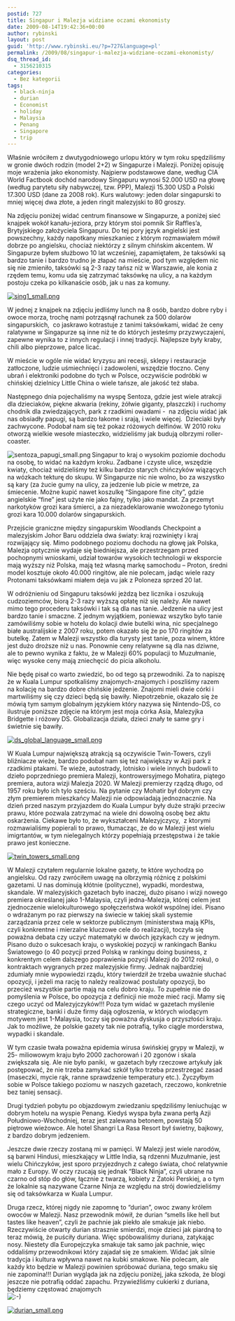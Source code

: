```yaml
---
postid: 727
title: Singapur i Malezja widziane oczami ekonomisty
date: 2009-08-14T19:42:36+00:00
author: rybinski
layout: post
guid: 'http://www.rybinski.eu/?p=727&language=pl'
permalink: /2009/08/singapur-i-malezja-widziane-oczami-ekonomisty/
dsq_thread_id:
  - 3156210315
categories:
  - Bez kategorii
tags:
  - black-ninja
  - durian
  - Economist
  - holiday
  - Malaysia
  - Penang
  - Singapore
  - trip
---
```

Właśnie wróciłem z dwutygodniowego urlopu który w tym roku spędziliśmy w gronie dwóch rodzin (model 2+2) w Singapurze i Malezji. Poniżej opisuję moje wrażenia jako ekonomisty. Najpierw podstawowe dane, według CIA World Factbook dochód narodowy Singapuru wynosi 52.000 USD na głowę (według parytetu siły nabywczej, tzw. PPP), Malezji 15.300 USD a Polski 17.300 USD (dane za 2008 rok). Kurs walutowy: jeden dolar singapurski to mniej więcej dwa złote, a jeden ringit malezyjski to 80 groszy.

Na zdjęciu poniżej widać centrum finansowe w Singapurze, a poniżej sieć knajpek wokół kanału-jeziora, przy którym stoi pomnik Sir Raffles’a, Brytyjskiego założyciela Singapuru. Do tej pory język angielski jest powszechny, każdy napotkany mieszkaniec z którym rozmawiałem mówił dobrze po angielsku, chociaż niektórzy z silnym chińskim akcentem. W Singapurze byłem służbowo 10 lat wcześniej, zapamiętałem, że taksówki są bardzo tanie i bardzo trudno je złapać na mieście, pod tym względem nic się nie zmieniło, taksówki są 2-3 razy tańsz niż w Warszawie, ale konia z rzędem temu, komu uda się zatrzymać taksówkę na ulicy, a na każdym postoju czeka po kilkanaście osób, jak u nas za komuny. 

[![sing1_small.png](/uploads/sing1_small.thumbnail.png)](/uploads/sing1_small.png "sing1_small.png")

<!--more-->

W jednej z knajpek na zdjęciu jedliśmy lunch na 8 osób, bardzo dobre ryby i owoce morza, trochę nami potrząsnął rachunek za 500 dolarów singapurskich,  co jaskrawo kotrastuje z tanimi taksówkami, widać że ceny ralatywne w Singapurze są inne niż te do których jesteśmy przyzwyczajeni, zapewne wynika to z innych regulacji i innej tradycji. Najlepsze były kraby, chili albo pieprzowe, palce licać.

W mieście w ogóle nie widać kryzysu ani recesji, sklepy i restauracje zatłoczone, ludzie uśmiechnięci i zadowoleni, wszędzie tłoczno. Ceny ubrań i elektroniki podobne do tych w Polsce, oczywiście podróbki w chińskiej dzielnicy Little China o wiele tańsze, ale jakość też słaba.

Następnego dnia pojechaliśmy na wyspę Sentoza, gdzie jest wiele atrakcji dla dzieciaków, piękne akwaria (rekiny, żółwie giganty, płaszczki) i ruchomy chodnik dla zwiedzających, park z rzadkimi owadami -  na zdjęciu widać jak nas obsiadły papugi, są bardzo łakome i srają, i wiele więcej.  Dzieciaki były zachwycone. Podobał nam się też pokaz różowych delfinów. W 2010 roku otworzą wielkie wesołe miasteczko, widzieliśmy jak budują olbrzymi roller-coaster. 

[<img align="left" alt="sentoza_papugi_small.png" src="/uploads/sentoza_papugi_small.png" />](/uploads/sentoza_papugi_small.png "sentoza_papugi_small.png")

Singapur to kraj o wysokim poziomie dochodu na osobę, to widać na każdym kroku. Zadbane i czyste ulice, wszędzie kwiaty, chociaż widzieliśmy też kilku bardzo starych chińczyków wiązących na wózkach tekturę do skupu. W Singapurze nic nie wolno, bo za wszystko są kary (za żucie gumy na ulicy, za jedzenie lub picie w metrze, za śmiecenie. Możne kupić nawet koszulkę “Singapore fine city”, gdzie angielskie “fine” jest użyte nie jako fajny, tylko jako mandat. Za przemyt narkotyków grozi kara śmierci, a za niezadeklarowanie wwożonego tytoniu grozi kara 10.000 dolarów singapurskich. 

Przejście graniczne między singapurskim Woodlands Checkpoint a malezyjskim Johor Baru oddziela dwa światy: kraj rozwinięty i kraj rozwijający się. Mimo podobnego poziomu dochodu na głowę jak Polska, Malezja optycznie wydaje się biedniejsza, ale przestrzegam przed pochopnymi wnioskami, udział towarów wysokich technologii w eksporcie mają wyższy niż Polska, mają też własną markę samochodu – Proton, średni model kosztuje około 40.000 ringitów, ale nie polecam, jadąc wiele razy Protonami taksówkami miałem deja vu jak z Poloneza sprzed 20 lat.

W odróżnieniu od Singapuru taksówki jeżdzą bez licznika i oszukują cudzoziemców, biorą 2-3 razy wyższą opłatę niż się należy. Ale nawet mimo tego procederu taksówki i tak są dla nas tanie. Jedzenie na ulicy jest bardzo tanie i smaczne. Z jednym wyjątkiem, poniewaz wszytko było tanie zamówiliśmy sobie w hotelu do kolacji dwie butelki wina, nic specjalnego białe australijskie z 2007 roku, potem okazało się że po 170 ringitów za butelkę. Zatem w Malezji wszystko dla turysty jest tanie, poza winem, które jest dużo droższe niż u nas. Ponownie ceny relatywne są dla nas dziwne, ale to pewno wynika z faktu, że w Malezji 60% populacji to Muzułmanie, więc wysoke ceny mają zniechęcić do picia alkoholu.

Nie będę pisał co warto zwiedzić, bo od tego są przewodniki. Za to napiszę że w Kuala Lumpur spotkaliśmy znajomych-znajomych i poszliśmy razem na kolację na bardzo dobre chińskie jedzenie. Znajomi mieli dwie córki i martwiliśmy się czy dzieci będą się bawiły. Niepotrzebnie, okazało się że mówią tym samym globalnym językiem który nazywa się Nintendo-DS, co ilustruje poniższe zdjęcie na którym jest moja córka Asia, Malezyjka Bridgette i różowy DS. Globalizacja działa, dzieci znały te same gry i świetnie się bawiły. 

[![ds_global_language_small.png](/uploads/ds_global_language_small.png)](/uploads/ds_global_language_small.png "ds_global_language_small.png")

W Kuala Lumpur największą atrakcją są oczywiście Twin-Towers, czyli bliźniacze wieże, bardzo podobał nam się też największy w Azji park z rzadkimi ptakami. Te wieże, autostrady, lotnisko i wiele innych budowli to dzieło poprzedniego premiera Malezji, kontrowersyjmego Mohatira, piątego premiera, autora wizji Malezja 2020. W Malezji premierzy rządzą długo, od 1957 roku było ich tylo sześciu. Na pytanie czy Mohatir był dobrym czy złym premierem mieszkańcy Malezji nie odpowiadają jednoznacznie. Na dzień przed naszym przyjazdem do Kuala Lumpur były duże strajki przeciw prawu, które pozwala zatrzymać na wiele dni dowolną osobę bez aktu oskarżenia. Ciekawe było to, że wykształceni Malezyjczycy,  z ktorymi rozmawialiśmy popierali to prawo, tłumacząc, że do w Malezji jest wielu imigrtantów, w tym nielegalnych którzy popełniają przestępstwa i że takie prawo jest konieczne.

[![twin_towers_small.png](/uploads/twin_towers_small.thumbnail.png)](/uploads/twin_towers_small.png "twin_towers_small.png")

W Malezji czytałem regularnie lokalne gazety, te które wychodzą po angielsku. Od razy zwróciłem uwagę na olbrzymią różnicę z polskimi gazetami. U nas dominują kłótnie (polityczne), wypadki, mordestwa, skandale. W malezyjskich gazetach było inaczej, dużo pisano i wizji nowego premiera określanej jako 1-Malaysia, czyli jedna-Malezja, której celem jest zjednoczenie wielokulturowego społęczeństwa wokół wspólnej idei. Pisano o wdrażanym po raz pierwszy na świecie w takiej skali systemie zarządzania przez cele w sektorze publicznym (ministerstwa mają KPIs, czyli konkrentne i mierzalne kluczowe cele do realizacji), toczyła się poważna debata czy uczyć matematyki w dwóch językach czy w jednym. Pisano dużo o sukcesach kraju, o wyskokiej pozycji w rankingach Banku Światowego (o 40 pozycji przed Polską w rankingu doing business, z konkrentym celem dalszego poprawienia pozycji Malezji do 2012 roku), o kontraktach wygranych przez malezyjskie firmy. Jednak najbardziej zdumiały mnie wypowiedzi rządu, który twierdził że trzeba uważnie słuchać opozycji, i jeżeli ma rację to należy realizować postulaty opozycji, bo przecież wszystkie partie mają na celu dobro kraju. To zupełnie nie do pomyślenia w Polsce, bo opozycja z definicji nie może mieć racji. Mamy się czego uczyć od Malezyjczyków!!! Poza tym widać w gazetach myślenie strategiczne, banki i duże firmy dają ogłoszenia, w których wiodącym motywem jest 1-Malaysia, toczy się poważna dyskusja o przyszłości kraju. Jak to możliwe, że polskie gazety tak nie potrafią, tylko ciągle morderstwa, wypadki i skandale. 

W tym czasie twała poważna epidemia wirusa świńskiej grypy w Malezji, w 25- miliowowym kraju było 2000 zachorowań i 20 zgonów i skala zwiększała się. Ale nie było paniki,  w gazetach były rzeczowe artykuły jak postępować, że nie trzeba zamykać szkół tylko trzeba przestrzegać zasad (maseczki, mycie rąk, ranne sprawdzenie temperatury etc.). Życzyłbym sobie w Polsce takiego poziomu w naszych gazetach, rzeczowo, konkretnie bez taniej sensacji. 

Drugi tydzień pobytu po objazdowym zwiedzaniu spędziliśmy leniuchując w dobrym hotelu na wyspie Penang. Kiedyś wyspa była zwana perłą Azji Południowo-Wschodniej, teraz jest zalewana betonem, powstają 50 piętrowe wieżowce. Ale hotel Shangri La Rasa Resort był świetny, bajkowy, z bardzo dobrym jedzeniem.

Jeszcze dwie rzeczy zostaną mi w pamięci. W Malezji jest wiele narodów, są barwni Hindusi, mieszkający w Little India, są rdzenni Muzułmanie, jest wielu Chińczyków, jest sporo przyjezdnych z całego świata, choć relatywnie mało z Europy. W oczy rzucają się jednak “Black Ninja”, czyli ubrane na czarno od stóp do głów, łącznie z twarzą, kobiety z Zatoki Perskiej, a o tym że lokalnie są nazywane Czarne Ninja ze względu na strój dowiedzieliśmy się od taksówkarza w Kuala Lumpur.

Druga rzecz, której nigdy nie zapomnę to “durian”, owoc zwany królem owoców w Malezji. Nasz przewodnik mówił, że durian “smells like hell but tastes like heaven”, czyli że pachnie jak piekło ale smakuje jak niebo. Rzeczywiście otwarty durian strasznie smierdzi, moje dzieci jak piardną to teraz mówią, że puściły duriana. Więc spóbowaliśmy duriana, zatykając nosy. Niestety dla Europejczyka smakuje tak samo jak pachnie, więc oddaliśmy przewodnikowi który zajadał się ze smakiem. Widać jak silnie tradycja i kultura wpływna nawet na kubki smakowe. Nie polecam, ale każdy kto będzie w Malezji powinien spróbować duriana, tego smaku się nie zapomina!!! Durian wygląda jak na zdjęciu poniżej, jaka szkoda, że blogi jeszcze nie potrafią oddać zapachu. Przywieźliśmy cukierki z duriana, będziemy częstować znajomych  
<img src='http://www.rybinski.eu/wp-includes/images/smilies/icon_smile.gif' alt=':-)' class='wp-smiley' /> 

[![durian_small.png](/uploads/durian_small.png)](/uploads/durian_small.png "durian_small.png")
